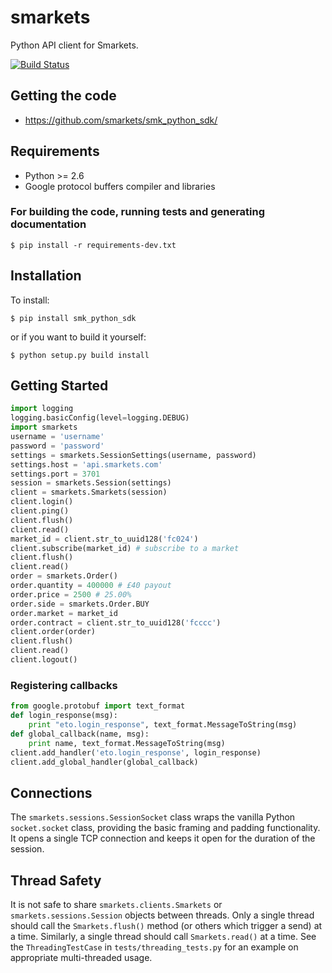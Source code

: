 # smarkets

Python API client for Smarkets.

[![Build Status](https://travis-ci.org/smarkets/smk_python_sdk.png?branch=master)](https://travis-ci.org/smarkets/smk_python_sdk)

## Getting the code

* https://github.com/smarkets/smk_python_sdk/

## Requirements

* Python >= 2.6
* Google protocol buffers compiler and libraries

### For building the code, running tests and generating documentation

    $ pip install -r requirements-dev.txt

## Installation

To install:

    $ pip install smk_python_sdk

or if you want to build it yourself:

    $ python setup.py build install

## Getting Started

```python
import logging
logging.basicConfig(level=logging.DEBUG)
import smarkets
username = 'username'
password = 'password'
settings = smarkets.SessionSettings(username, password)
settings.host = 'api.smarkets.com'
settings.port = 3701
session = smarkets.Session(settings)
client = smarkets.Smarkets(session)
client.login()
client.ping()
client.flush()
client.read()
market_id = client.str_to_uuid128('fc024')
client.subscribe(market_id) # subscribe to a market
client.flush()
client.read()
order = smarkets.Order()
order.quantity = 400000 # £40 payout
order.price = 2500 # 25.00%
order.side = smarkets.Order.BUY
order.market = market_id
order.contract = client.str_to_uuid128('fcccc')
client.order(order)
client.flush()
client.read()
client.logout()
```

### Registering callbacks

```python
from google.protobuf import text_format
def login_response(msg):
    print "eto.login_response", text_format.MessageToString(msg)
def global_callback(name, msg):
    print name, text_format.MessageToString(msg)
client.add_handler('eto.login_response', login_response)
client.add_global_handler(global_callback)
```

## Connections

The `smarkets.sessions.SessionSocket` class wraps the vanilla Python
`socket.socket` class, providing the basic framing and padding
functionality. It opens a single TCP connection and keeps it open for
the duration of the session.


## Thread Safety

It is not safe to share `smarkets.clients.Smarkets` or
`smarkets.sessions.Session` objects between threads. Only a single
thread should call the `Smarkets.flush()` method (or others which
trigger a send) at a time. Similarly, a single thread should call
`Smarkets.read()` at a time. See the `ThreadingTestCase` in
`tests/threading_tests.py` for an example on appropriate
multi-threaded usage.
